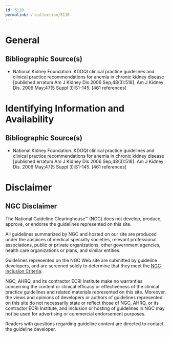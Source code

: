 ```yaml
---
id: 5110
permalink: /:collection/5110
---
```


# General

## Bibliographic Source(s)

- National Kidney Foundation. KDOQI clinical practice guidelines and clinical practice recommendations for anemia in chronic kidney disease [published erratum Am J Kidney Dis 2006 Sep;48(3):518]. Am J Kidney Dis. 2006 May;47(5 Suppl 3):S1-145. [461 references]

# Identifying Information and Availability

## Bibliographic Source(s)

- National Kidney Foundation. KDOQI clinical practice guidelines and clinical practice recommendations for anemia in chronic kidney disease [published erratum Am J Kidney Dis 2006 Sep;48(3):518]. Am J Kidney Dis. 2006 May;47(5 Suppl 3):S1-145. [461 references]

# Disclaimer

## NGC Disclaimer

The National Guideline Clearinghouse™ (NGC) does not develop, produce, approve, or endorse the guidelines represented on this site.

All guidelines summarized by NGC and hosted on our site are produced under the auspices of medical specialty societies, relevant professional associations, public or private organizations, other government agencies, health care organizations or plans, and similar entities.

Guidelines represented on the NGC Web site are submitted by guideline developers, and are screened solely to determine that they meet the [NGC Inclusion Criteria](/help-and-about/summaries/inclusion-criteria).

NGC, AHRQ, and its contractor ECRI Institute make no warranties concerning the content or clinical efficacy or effectiveness of the clinical practice guidelines and related materials represented on this site. Moreover, the views and opinions of developers or authors of guidelines represented on this site do not necessarily state or reflect those of NGC, AHRQ, or its contractor ECRI Institute, and inclusion or hosting of guidelines in NGC may not be used for advertising or commercial endorsement purposes.

Readers with questions regarding guideline content are directed to contact the guideline developer.

